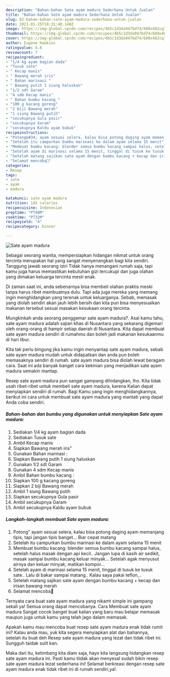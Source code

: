 ```yaml
---
description: "Bahan-bahan Sate ayam madura Sederhana Untuk Jualan"
title: "Bahan-bahan Sate ayam madura Sederhana Untuk Jualan"
slug: 82-bahan-bahan-sate-ayam-madura-sederhana-untuk-jualan
date: 2021-01-25T18:31:40.148Z
image: https://img-global.cpcdn.com/recipes/4b5c1d3da947bd74/680x482cq70/sate-ayam-madura-foto-resep-utama.jpg
thumbnail: https://img-global.cpcdn.com/recipes/4b5c1d3da947bd74/680x482cq70/sate-ayam-madura-foto-resep-utama.jpg
cover: https://img-global.cpcdn.com/recipes/4b5c1d3da947bd74/680x482cq70/sate-ayam-madura-foto-resep-utama.jpg
author: Eugene Hawkins
ratingvalue: 4.8
reviewcount: 7
recipeingredient:
- "1/4 kg ayam bagian dada"
- "Tusuk sate"
- " Kecap manis"
- " Bawang merah iris"
- " Bahan marinasi "
- " Bawang putih 1 siung haluskan"
- "1/2 sdt Garam"
- "4 sdm Kecap manis"
- " Bahan bumbu kacang "
- "100 g kacang goreng"
- "2 biji Bawang merah"
- "1 siung Bawang putih"
- "secukupnya Gula pasir"
- "secukupnya Garam"
- "secukupnya Kaldu ayam bubuk"
recipeinstructions:
- "Potong&#34; ayam sesuai selera, kalau bisa potong daging ayam memanjang tipis, tapi jangan tipis banget... Biar cepat matang"
- "Setelah itu campurkan bumbu marinasi ke dalam ayam selama 15 menit"
- "Membuat bumbu kacang: blender semua bumbu kacang sampai halus, setelah halus masak dengan api kecil.. Jangan lupa di kasih air sedikit, masak sampai bumbu kacang keluar minyak... Setelah agak menyusut airnya dan keluar minyak, matikan kompor..."
- "Setelah ayam di marinasi selama 15 menit, tinggal di tusuk ke tusuk sate.. Lalu di bakar sampai matang.. Kalau saya pakai teflon,.."
- "Setelah matang sajikan sate ayam dengan bumbu kacang + kecap dan irisan bawang merah"
- "Selamat mencoba🤗"
categories:
- Resep
tags:
- sate
- ayam
- madura

katakunci: sate ayam madura 
nutrition: 145 calories
recipecuisine: Indonesian
preptime: "PT40M"
cooktime: "PT32M"
recipeyield: "4"
recipecategory: Dinner

---
```



![Sate ayam madura](https://img-global.cpcdn.com/recipes/4b5c1d3da947bd74/680x482cq70/sate-ayam-madura-foto-resep-utama.jpg)

Sebagai seorang wanita, mempersiapkan hidangan nikmat untuk orang tercinta merupakan hal yang sangat menyenangkan bagi kita sendiri. Tanggung jawab seorang istri Tidak hanya menangani rumah saja, tapi kamu juga harus memastikan kebutuhan gizi tercukupi dan juga olahan yang dimakan keluarga tercinta mesti enak.

Di zaman  saat ini, anda sebenarnya bisa membeli olahan praktis meski tanpa harus ribet membuatnya dulu. Tapi ada juga mereka yang memang ingin menghidangkan yang terenak untuk keluarganya. Sebab, memasak yang diolah sendiri akan jauh lebih bersih dan kita pun bisa menyesuaikan makanan tersebut sesuai masakan kesukaan orang tercinta. 



Mungkinkah anda seorang penggemar sate ayam madura?. Asal kamu tahu, sate ayam madura adalah sajian khas di Nusantara yang sekarang digemari oleh orang-orang di hampir setiap daerah di Nusantara. Kita dapat membuat sate ayam madura sendiri di rumahmu dan boleh jadi makanan kesukaanmu di hari libur.

Kita tak perlu bingung jika kamu ingin menyantap sate ayam madura, sebab sate ayam madura mudah untuk didapatkan dan anda pun boleh memasaknya sendiri di rumah. sate ayam madura bisa diolah lewat beragam cara. Saat ini ada banyak banget cara kekinian yang menjadikan sate ayam madura semakin mantap.

Resep sate ayam madura pun sangat gampang dihidangkan, lho. Kita tidak usah ribet-ribet untuk membeli sate ayam madura, karena Kalian dapat menyiapkan sendiri di rumah. Bagi Kamu yang ingin menghidangkannya, berikut ini cara untuk membuat sate ayam madura yang mantab yang dapat Anda coba sendiri.

<!--inarticleads1-->

##### Bahan-bahan dan bumbu yang digunakan untuk menyiapkan Sate ayam madura:

1. Sediakan 1/4 kg ayam bagian dada
1. Sediakan Tusuk sate
1. Ambil  Kecap manis
1. Siapkan  Bawang merah iris&#34;
1. Gunakan  Bahan marinasi :
1. Siapkan  Bawang putih 1 siung haluskan
1. Gunakan 1/2 sdt Garam
1. Gunakan 4 sdm Kecap manis
1. Ambil  Bahan bumbu kacang :
1. Siapkan 100 g kacang goreng
1. Siapkan 2 biji Bawang merah
1. Ambil 1 siung Bawang putih
1. Siapkan secukupnya Gula pasir
1. Ambil secukupnya Garam
1. Ambil secukupnya Kaldu ayam bubuk




<!--inarticleads2-->

##### Langkah-langkah membuat Sate ayam madura:

1. Potong&#34; ayam sesuai selera, kalau bisa potong daging ayam memanjang tipis, tapi jangan tipis banget... Biar cepat matang
1. Setelah itu campurkan bumbu marinasi ke dalam ayam selama 15 menit
1. Membuat bumbu kacang: blender semua bumbu kacang sampai halus, setelah halus masak dengan api kecil.. Jangan lupa di kasih air sedikit, masak sampai bumbu kacang keluar minyak... Setelah agak menyusut airnya dan keluar minyak, matikan kompor...
1. Setelah ayam di marinasi selama 15 menit, tinggal di tusuk ke tusuk sate.. Lalu di bakar sampai matang.. Kalau saya pakai teflon,..
1. Setelah matang sajikan sate ayam dengan bumbu kacang + kecap dan irisan bawang merah
1. Selamat mencoba🤗




Ternyata cara buat sate ayam madura yang nikamt simple ini gampang sekali ya! Semua orang dapat mencobanya. Cara Membuat sate ayam madura Sangat cocok banget buat kalian yang baru mau belajar memasak maupun juga untuk kamu yang telah jago dalam memasak.

Apakah kamu mau mencoba buat resep sate ayam madura enak tidak rumit ini? Kalau anda mau, yuk kita segera menyiapkan alat dan bahannya, setelah itu buat deh Resep sate ayam madura yang lezat dan tidak ribet ini. Sungguh taidak sulit kan. 

Maka dari itu, ketimbang kita diam saja, hayo kita langsung hidangkan resep sate ayam madura ini. Pasti kamu tiidak akan menyesal sudah bikin resep sate ayam madura lezat sederhana ini! Selamat berkreasi dengan resep sate ayam madura enak tidak ribet ini di rumah sendiri,ya!.

